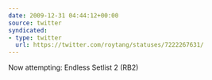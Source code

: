 ```yaml
---
date: 2009-12-31 04:44:12+00:00
source: twitter
syndicated:
- type: twitter
  url: https://twitter.com/roytang/statuses/7222267631/
---
```


Now attempting: Endless Setlist 2 (RB2)